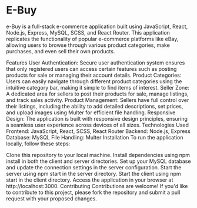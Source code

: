 <h1>E-Buy</h1>

e-Buy is a full-stack e-commerce application built using JavaScript, React, Node.js, Express, MySQL, SCSS, and React Router. This application replicates the functionality of popular e-commerce platforms like eBay, allowing users to browse through various product categories, make purchases, and even sell their own products.

Features
User Authentication: Secure user authentication system ensures that only registered users can access certain features such as posting products for sale or managing their account details.
Product Categories: Users can easily navigate through different product categories using the intuitive category bar, making it simple to find items of interest.
Seller Zone: A dedicated area for sellers to post their products for sale, manage listings, and track sales activity.
Product Management: Sellers have full control over their listings, including the ability to add detailed descriptions, set prices, and upload images using Multer for efficient file handling.
Responsive Design: The application is built with responsive design principles, ensuring a seamless user experience across devices of all sizes.
Technologies Used
Frontend: JavaScript, React, SCSS, React Router
Backend: Node.js, Express
Database: MySQL
File Handling: Multer
Installation
To run the application locally, follow these steps:

Clone this repository to your local machine.
Install dependencies using npm install in both the client and server directories.
Set up your MySQL database and update the connection settings in the server configuration.
Start the server using npm start in the server directory.
Start the client using npm start in the client directory.
Access the application in your browser at http://localhost:3000.
Contributing
Contributions are welcome! If you'd like to contribute to this project, please fork the repository and submit a pull request with your proposed changes.
